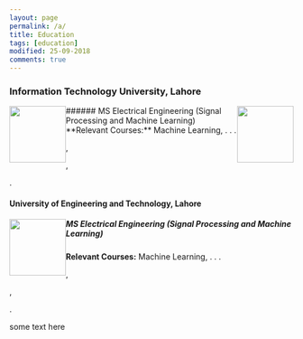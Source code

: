 ```yaml
---
layout: page
permalink: /a/
title: Education
tags: [education]
modified: 25-09-2018
comments: true
---
```



### Information Technology University, Lahore
<img style="float: right;" src="http://aghaaliraza.com/itu-short.png" width=100>



<img style="float: left" src="http://aghaaliraza.com/itu-short.png" width=100>
###### MS Electrical Engineering (Signal Processing and Machine Learning)
**Relevant Courses:** Machine Learning,
.
.
.

,

,

.

#### University of Engineering and Technology, Lahore

<img style="float: left" src="http://aghaaliraza.com/itu-short.png" width=100>
<h5>MS Electrical Engineering (Signal Processing and Machine Learning)</h5>
<strong>Relevant Courses:</strong> Machine Learning,
.
.
.

,

,

.




some text here